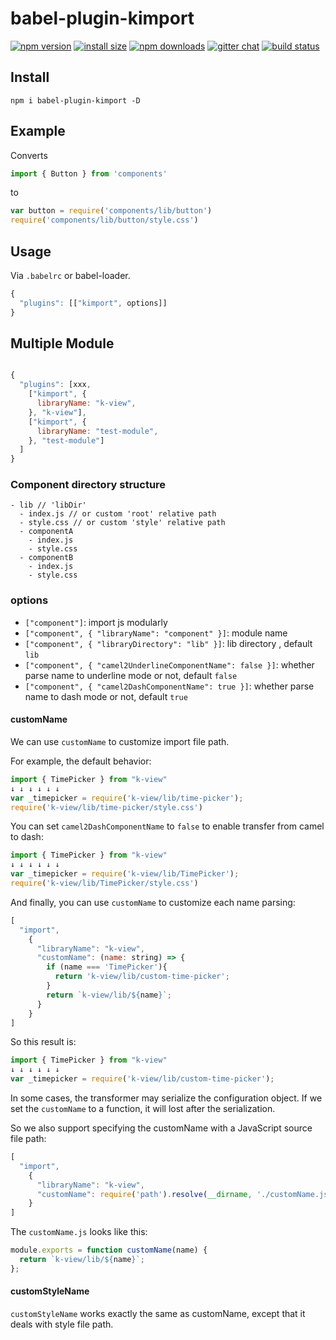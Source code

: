 # babel-plugin-kimport

[![npm version](https://img.shields.io/npm/v/babel-plugin-kimport.svg?style=flat-square)](https://www.npmjs.org/package/babel-plugin-kimport)
[![install size](https://packagephobia.now.sh/badge?p=babel-plugin-kimport)](https://packagephobia.now.sh/result?p=babel-plugin-kimport)
[![npm downloads](https://img.shields.io/npm/dm/babel-plugin-kimport.svg?style=flat-square)](http://npm-stat.com/charts.html?package=babel-plugin-kimport)
[![gitter chat](https://img.shields.io/gitter/room/mzabriskie/babel-plugin-kimport.svg?style=flat-square)](https://gitter.im/mzabriskie/babel-plugin-kimport)
[![build status](https://img.shields.io/travis/SoldierAb/babel-plugin-kimport/master.svg?style=flat-square)](https://travis-ci.org/SoldierAb/babel-plugin-kimport)

## Install

```shell
npm i babel-plugin-kimport -D
```

## Example

Converts

```javascript
import { Button } from 'components'
```

to

```javascript
var button = require('components/lib/button')
require('components/lib/button/style.css')
```

## Usage

Via `.babelrc` or babel-loader.

```javascript
{
  "plugins": [["kimport", options]]
}
```

## Multiple Module

```javascript

{
  "plugins": [xxx,
    ["kimport", {
      libraryName: "k-view",
    }, "k-view"],
    ["kimport", {
      libraryName: "test-module",
    }, "test-module"]
  ]
}
```

### Component directory structure

```
- lib // 'libDir'
  - index.js // or custom 'root' relative path
  - style.css // or custom 'style' relative path
  - componentA
    - index.js
    - style.css
  - componentB
    - index.js
    - style.css
```



### options

- `["component"]`: import js modularly
- `["component", { "libraryName": "component" }]`: module name
- `["component", { "libraryDirectory": "lib" }]`: lib directory , default `lib`
- `["component", { "camel2UnderlineComponentName": false }]`: whether parse name to underline mode or not, default `false`
- `["component", { "camel2DashComponentName": true }]`: whether parse name to dash mode or not, default `true`

#### customName

We can use `customName` to customize import file path.

For example, the default behavior:

```typescript
import { TimePicker } from "k-view"
↓ ↓ ↓ ↓ ↓ ↓
var _timepicker = require('k-view/lib/time-picker');
require('k-view/lib/time-picker/style.css')
```

You can set `camel2DashComponentName` to `false` to enable transfer from camel to dash:

```typescript
import { TimePicker } from "k-view"
↓ ↓ ↓ ↓ ↓ ↓
var _timepicker = require('k-view/lib/TimePicker');
require('k-view/lib/TimePicker/style.css')
```

And finally, you can use `customName` to customize each name parsing:

```js
[
  "import",
    {
      "libraryName": "k-view",
      "customName": (name: string) => {
        if (name === 'TimePicker'){
          return 'k-view/lib/custom-time-picker';
        }
        return `k-view/lib/${name}`;
      }
    }
]
```

So this result is:

```typescript
import { TimePicker } from "k-view"
↓ ↓ ↓ ↓ ↓ ↓
var _timepicker = require('k-view/lib/custom-time-picker');
```

In some cases, the transformer may serialize the configuration object. If we set the `customName` to a function, it will lost after the serialization.

So we also support specifying the customName with a JavaScript source file path:

```js
[
  "import",
    {
      "libraryName": "k-view",
      "customName": require('path').resolve(__dirname, './customName.js')
    }
]
```

The `customName.js` looks like this:

```js
module.exports = function customName(name) {
  return `k-view/lib/${name}`;
};
```

#### customStyleName

`customStyleName` works exactly the same as customName, except that it deals with style file path.


